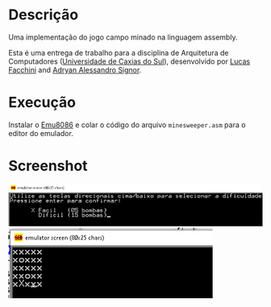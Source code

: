 # Descrição #

Uma implementação do jogo campo minado na linguagem assembly.

Esta é uma entrega de trabalho para a disciplina de Arquitetura de Computadores ([Universidade de Caxias do Sul](https://www.ucs.br/)), desenvolvido por [Lucas Facchini](https://github.com/lucasfacchini) and [Adryan Alessandro Signor](https://github.com/AdryanSignor).

# Execução #

Instalar o [Emu8086](https://emu8086-microprocessor-emulator.en.softonic.com/) e colar o código do arquivo `minesweeper.asm` para o editor do emulador.

# Screenshot #

![Screenshot 1](screenshot1.png)
![Screenshot 2](screenshot2.png)
